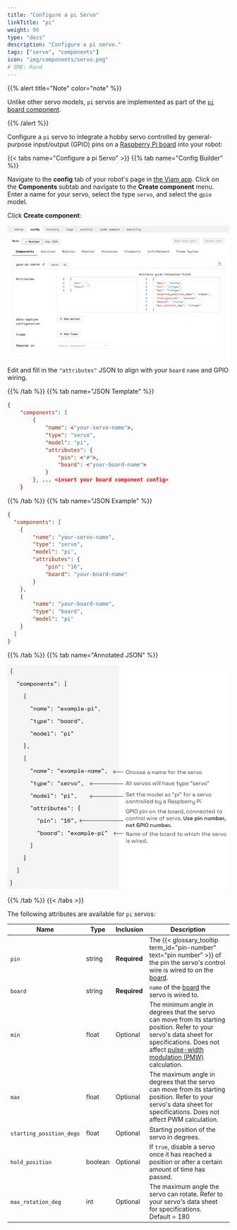 ```yaml
---
title: "Configure a pi Servo"
linkTitle: "pi"
weight: 90
type: "docs"
description: "Configure a pi servo."
tags: ["servo", "components"]
icon: "img/components/servo.png"
# SME: Rand
---
```


{{% alert title="Note" color="note" %}}

Unlike other servo models, `pi` servos are implemented as part of the [`pi` board component](https://github.com/viamrobotics/rdk/blob/main/components/board/pi/impl/servo.go).

{{% /alert %}}

Configure a `pi` servo to integrate a hobby servo controlled by general-purpose input/output (GPIO) pins on a [Raspberry Pi board](components/board/pi) into your robot:

{{< tabs name="Configure a pi Servo" >}}
{{% tab name="Config Builder" %}}

Navigate to the **config** tab of your robot's page in [the Viam app](https://app.viam.com).
Click on the **Components** subtab and navigate to the **Create component** menu.
Enter a name for your servo, select the type `servo`, and select the `gpio` model.

Click **Create component**:

![An example configuration for a pi servo in the Viam app Config Builder.](img/pi-servo-ui-config.png)

Edit and fill in the `"attributes"` JSON to align with your `board` `name` and GPIO wiring.

{{% /tab %}}
{{% tab name="JSON Template" %}}

```json {class="line-numbers linkable-line-numbers"}
{
    "components": [
        {
            "name": <"your-servo-name">,
            "type": "servo",
            "model": "pi",
            "attributes": {
                "pin": <"#">,
                "board": <"your-board-name">
            }
        }, ... <insert your board component config>
    }
```

{{% /tab %}}
{{% tab name="JSON Example" %}}

```json {class="line-numbers linkable-line-numbers"}
{
  "components": [
    {
        "name": "your-servo-name",
        "type": "servo",
        "model": "pi",
        "attributes": {
            "pin": "16",
            "board": "your-board-name"
        }
    }, 
    {
        "name": "your-board-name",
        "type": "board",
        "model": "pi"
    }
  ]
}
```

{{% /tab %}}
{{% tab name="Annotated JSON" %}}

![A servo JSON config with explanatory annotations for each attribute.](../img/servo/servo-json.png)

{{% /tab %}}
{{< /tabs >}}

The following attributes are available for `pi` servos:

| Name | Type | Inclusion | Description |
| ---- | ---- | --------- | ----------- |
| `pin` | string | **Required** | The {{< glossary_tooltip term_id="pin-number" text="pin number" >}} of the pin the servo's control wire is wired to on the [board](/components/board). |
| `board` | string | **Required** | `name` of the [board](/components/board) the servo is wired to. |
| `min` | float | Optional | The minimum angle in degrees that the servo can move from its starting position. Refer to your servo's data sheet for specifications. Does not affect [pulse-width modulation (PMW)](/components/board/#pwm) calculation. |
| `max` | float | Optional | The maximum angle in degrees that the servo can move from its starting position. Refer to your servo's data sheet for specifications. Does not affect PWM calculation. |
| `starting_position_degs` | float | Optional | Starting position of the servo in degrees. |
| `hold_position` | boolean | Optional | If `true`, disable a servo once it has reached a position or after a certain amount of time has passed. |
| `max_rotation_deg` | int | Optional | The maximum angle the servo can rotate. Refer to your servo's data sheet for specifications. <br> Default = 180 |
